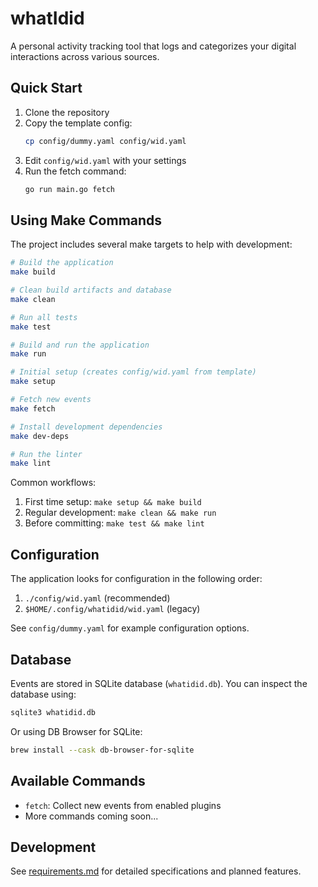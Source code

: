 # whatIdid

A personal activity tracking tool that logs and categorizes your digital interactions across various sources.

## Quick Start

1. Clone the repository
2. Copy the template config:
   ```bash
   cp config/dummy.yaml config/wid.yaml
   ```
3. Edit `config/wid.yaml` with your settings
4. Run the fetch command:
   ```bash
   go run main.go fetch
   ```

## Using Make Commands

The project includes several make targets to help with development:

```bash
# Build the application
make build

# Clean build artifacts and database
make clean

# Run all tests
make test

# Build and run the application
make run

# Initial setup (creates config/wid.yaml from template)
make setup

# Fetch new events
make fetch

# Install development dependencies
make dev-deps

# Run the linter
make lint
```

Common workflows:
1. First time setup: `make setup && make build`
2. Regular development: `make clean && make run`
3. Before committing: `make test && make lint`

## Configuration

The application looks for configuration in the following order:
1. `./config/wid.yaml` (recommended)
2. `$HOME/.config/whatidid/wid.yaml` (legacy)

See `config/dummy.yaml` for example configuration options.

## Database

Events are stored in SQLite database (`whatidid.db`). You can inspect the database using:

```bash
sqlite3 whatidid.db
```

Or using DB Browser for SQLite:
```bash
brew install --cask db-browser-for-sqlite
```

## Available Commands

- `fetch`: Collect new events from enabled plugins
- More commands coming soon...

## Development

See [requirements.md](docs/requirements.md) for detailed specifications and planned features.
